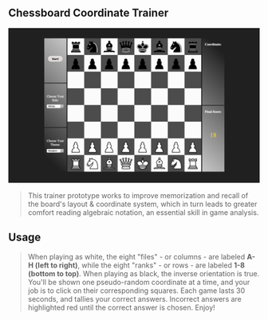 ## Chessboard Coordinate Trainer

![Preview Image](img/board.jpg?raw=true)

> This trainer prototype works to improve memorization and recall of the board's layout & coordinate system, which in turn leads to greater comfort reading algebraic notation, an essential skill in game analysis.

## Usage
> When playing as white, the eight "files" - or columns - are labeled **A-H (left to right)**, while the eight "ranks" - or rows - are labeled **1-8 (bottom to top)**.
> When playing as black, the inverse orientation is true. You'll be shown one pseudo-random coordinate at a time, and your job is to click on their corresponding squares.
> Each game lasts 30 seconds, and tallies your correct answers. Incorrect answers are highlighted red until the correct answer is chosen.
> Enjoy!
